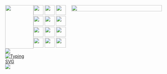 <div style="display: flex; justify-content: space-between;">
  <div>
    <img src="https://capsule-render.vercel.app/api?type=waving&color=0:E34C26,10:DA5B0B,30:C6538C,75:3572A5,100:A371F7&height=100&section=header&text=&fontSize=0" width="100%"/>
    <img src="https://capsule-render.vercel.app/api?type=wave&color=auto&height=300&section=header&text=Yujin's+Space!&fontSize=90" />
    <a href="https://git.io/typing-svg"><img src="https://readme-typing-svg.demolab.com?font=Fira+Code&pause=1200&color=F7E281&background=FDFFB900&center=true&vCenter=true&random=false&width=435&lines=Hello,+I'm+Yujin+ +こんにちは+ユジンです" alt="Typing SVG" /></a>
    <picture>
      <source
        srcset="https://github-readme-stats.vercel.app/api?username=nanyoojinee&show_icons=true&theme=dark"
        media="(prefers-color-scheme: dark)"
      />
      <source
        srcset="https://github-readme-stats.vercel.app/api?username=anuraghazra&show_icons=true"
        media="(prefers-color-scheme: light), (prefers-color-scheme: no-preference)"
      />
      <img src="https://github-readme-stats.vercel.app/api?username=anuraghazra&show_icons=true" />
    </picture>
  </div>
  <div>
    <div style="display: flex; flex-direction: column; justify-content: center;">
      <span>
        <img height="32" width="32" src="https://cdn.simpleicons.org/REACT/61DAFB/61DAFB" />
        <img height="32" width="32" src="https://cdn.simpleicons.org/TYPESCRIPT/3178C6" />
        <img height="32" width="32" src="https://cdn.simpleicons.org/REDUX/764ABC" />
        <img height="32" width="32" src="https://cdn.simpleicons.org/PYTHON/3776AB" />
        <img height="32" width="32" src="https://cdn.simpleicons.org/JAVASCRIPT/F7DF1E" />
        <img height="32" width="32" src="https://cdn.simpleicons.org/NEXT.JS/4479A1" />
      </span>
      <span>
        <img height="32" width="32" src="https://cdn.simpleicons.org/HTML5/E34F26/E34F26" />
        <img height="32" width="32" src="https://cdn.simpleicons.org/CSS3/1572B6" />
        <img height="32" width="32" src="https://cdn.simpleicons.org/SOCKET.IO/010101" />
        <img height="32" width="32" src="https://cdn.simpleicons.org/MYSQL/4479A1" />
        <img height="32" width="32" src="https://cdn.simpleicons.org/SLACK/4A154B" /> 
        <img height="32" width="32" src="https://cdn.simpleicons.org/MONGODB/47A248" /> 
      </span>
    </div>
  </div>
  <img src="https://capsule-render.vercel.app/api?type=rect&color=0:E34C26,10:DA5B0B,30:C6538C,75:3572A5,100:A371F7&height=40&section=footer&text=&fontSize=0" width="100%"/>
</div>

<!--
**nanyoojinee/nanyoojinee** is a ✨ _special_ ✨ repository because its `README.md` (this file) appears on your GitHub profile.




Here are some ideas to get you started:

- 🔭 I’m currently working on ...
- 🌱 I’m currently learning ...
- 👯 I’m looking to collaborate on ...
- 🤔 I’m looking for help with ...
- 💬 Ask me about ...
- 📫 How to reach me: ...
- 😄 Pronouns: ...
- ⚡ Fun fact: ...
-->
